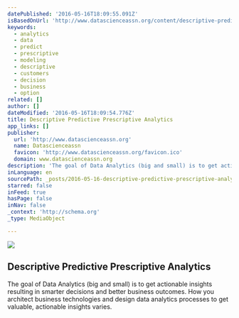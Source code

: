 ```yaml
---
datePublished: '2016-05-16T18:09:55.091Z'
isBasedOnUrl: 'http://www.datascienceassn.org/content/descriptive-predictive-prescriptive-analytics'
keywords:
  - analytics
  - data
  - predict
  - prescriptive
  - modeling
  - descriptive
  - customers
  - decision
  - business
  - option
related: []
author: []
dateModified: '2016-05-16T18:09:54.776Z'
title: Descriptive Predictive Prescriptive Analytics
app_links: []
publisher:
  url: 'http://www.datascienceassn.org'
  name: Datascienceassn
  favicon: 'http://www.datascienceassn.org/favicon.ico'
  domain: www.datascienceassn.org
description: 'The goal of Data Analytics (big and small) is to get actionable insights resulting in smarter decisions and better business outcomes. How you architect business technologies and design data analytics processes to get valuable, actionable insights varies.'
inLanguage: en
sourcePath: _posts/2016-05-16-descriptive-predictive-prescriptive-analytics.md
starred: false
inFeed: true
hasPage: false
inNav: false
_context: 'http://schema.org'
_type: MediaObject

---
```

<article style=""><img src="https://the-grid-user-content.s3-us-west-2.amazonaws.com/6d86832c-0adc-4182-80a3-ed6315182b90.jpg" /><h1>Descriptive Predictive Prescriptive Analytics</h1><p>The goal of Data Analytics (big and small) is to get actionable insights resulting in smarter decisions and better business outcomes. How you architect business technologies and design data analytics processes to get valuable, actionable insights varies.</p></article>